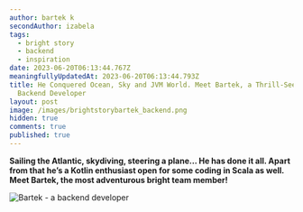```yaml
---
author: bartek k
secondAuthor: izabela
tags:
  - bright story
  - backend
  - inspiration
date: 2023-06-20T06:13:44.767Z
meaningfullyUpdatedAt: 2023-06-20T06:13:44.793Z
title: He Conquered Ocean, Sky and JVM World. Meet Bartek, a Thrill-Seeking
  Backend Developer
layout: post
image: /images/brightstorybartek_backend.png
hidden: true
comments: true
published: true
---
```

**Sailing the Atlantic, skydiving, steering a plane… He has done it all. Apart from that he’s a Kotlin enthusiast open for some coding in Scala as well. Meet Bartek, the most adventurous bright team member!**

<div class="image"><img src="/images/brightstorybartekcollage_passions.png" alt="Bartek - a backend developer" title="Bartek - a backend developer"  /> </div>